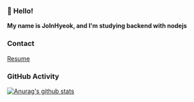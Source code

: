 ###  👋 Hello!
**My name is JoInHyeok, and I'm studying backend with nodejs**

### Contact

[Resume](https://peppered-viscount-bd6.notion.site/828632c8d59e473c9ac4782bd23e8013)



### GitHub Activity
[![Anurag's github stats](https://github-readme-stats.vercel.app/api?username=InHyeok-J)](https://github.com/anuraghazra/github-readme-stats)
